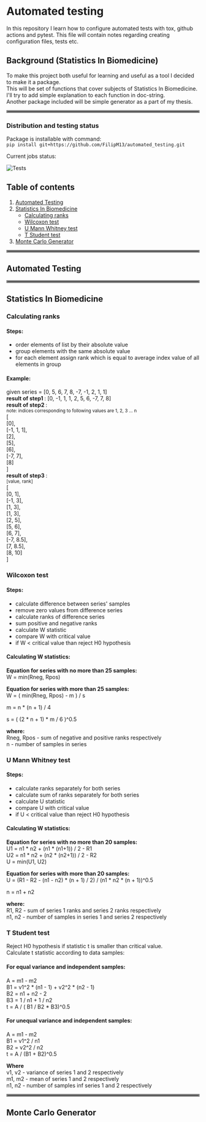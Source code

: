 
# Automated testing
In this repository I learn how to configure automated tests with tox, github actions and pytest.
This file will contain notes regarding creating configuration files, tests etc.

## Background (Statistics In Biomedicine)
To make this project both useful for learning and useful as a tool I decided to make it a package. <br>
This will be set of functions that cover subjects of Statistics In Biomedicine.
I'll try to add simple explanation to each function in doc-string. <br>
Another package included will be simple generator as a part of my thesis.

<hr style="border:3px solid gray">

### Distribution and testing status
Package is installable with command: <br>
`pip install git+https://github.com/FilipM13/automated_testing.git`

Current jobs status:

![Tests](https://github.com/FilipM13/automated_testing/actions/workflows/tests.yml/badge.svg)


## Table of contents
1. [Automated Testing](#AT)
2. [Statistics In Biomedicine](#SIBM)
    * [Calculating ranks](#ranks)
    * [Wilcoxon test](#wilcoxon)
    * [U Mann Whitney test](#umw)
    * [T Student test](#tstudent)
2. [Monte Carlo Generator](#MCG)


<hr style="border:3px solid gray">

## Automated Testing <a name="AT"></a>


<hr style="border:3px solid gray">

## Statistics In Biomedicine <a name="SIBM"></a>

### Calculating ranks <a name="ranks"></a>
#### Steps:
* order elements of list by their absolute value
* group elements with the same absolute value
* for each element assign rank which is equal to average index value of all elements in group

#### Example: <br>
given series = [0, 5, 6, 7, 8, -7, -1, 2, 1, 1] <br>
<b> result of step1 </b>: [0, -1, 1, 1, 2, 5, 6, -7, 7, 8] <br>
<b> result of step2 </b>: <br>
<small> note: indices corresponding to following values are 1, 2, 3 ... n </small> <br>
[ <br>
[0], <br>
[-1, 1, 1], <br>
[2], <br>
[5], <br>
[6], <br>
[-7, 7], <br>
[8] <br>
] <br>
<b> result of step3 </b>: <br>
<small> [value, rank] </small> <br>
[ <br>
[0, 1], <br>
[-1, 3], <br>
[1, 3], <br>
[1, 3], <br>
[2, 5], <br>
[5, 6], <br>
[6, 7], <br>
[-7, 8.5], <br>
[7, 8.5], <br>
[8, 10] <br>
]

### Wilcoxon test <a name="wilcoxon"></a>
#### Steps:
* calculate difference between series' samples
* remove zero values from difference series
* calculate ranks of difference series
* sum positive and negative ranks
* calculate W statistic 
* compare W with critical value
* if W < critical value than reject H0 hypothesis 

#### Calculating W statistics:
<b>Equation for series with no more than 25 samples: </b> </br>
W = min(Rneg, Rpos)</br>

<b>Equation for series with more than 25 samples: </b></br>
W = ( min(Rneg, Rpos) - m ) / s </br>

m = n * (n + 1) / 4 </br>

s = ( (2 * n + 1) * m / 6 )^0.5 </br>

<b>where:</b></br>
Rneg, Rpos - sum of negative and positive ranks respectively </br>
n - number of samples in series </br>


### U Mann Whitney test <a name="umw"></a>
#### Steps:
* calculate ranks separately for both series
* calculate sum of ranks separately for both series
* calculate U statistic 
* compare U with critical value
* if U < critical value than reject H0 hypothesis 

#### Calculating W statistics:
<b>Equation for series with no more than 20 samples: </b> </br>
U1 = n1 * n2 + (n1 * (n1+1)) / 2 - R1 </br>
U2 = n1 * n2 + (n2 * (n2+1)) / 2 - R2 </br>
U = min(U1, U2) </br>

<b>Equation for series with more than 20 samples: </b></br>
U = (R1 - R2 - (n1 - n2) * (n + 1) / 2) / (n1 * n2 * (n + 1))^0.5 </br>

n = n1 + n2 </br>

<b>where:</b></br>
R1, R2 - sum of series 1 ranks and series 2 ranks respectively </br>
n1, n2 - number of samples in series 1 and series 2 respectively </br>

### T Student test <a name="tstudent"></a>
Reject H0 hypothesis if statistic t is smaller than critical value. </br>
Calculate t statistic according to data samples:

#### For equal variance and independent samples:
A = m1 - m2 </br>
B1 = v1^2 * (n1 - 1) + v2^2 * (n2 - 1) </br>
B2 = n1 + n2 - 2 </br>
B3 = 1 / n1 + 1 / n2 </br>
t = A / ( B1 / B2 * B3)^0.5 </br>

#### For unequal variance and independent samples:
A = m1 - m2 </br>
B1 = v1^2 / n1 </br>
B2 = v2^2 / n2 </br>
t = A / (B1 + B2)^0.5 </br>

<b>Where </b> </br>
 v1, v2 - variance of series 1 and 2 respectively </br>
 m1, m2 - mean of series 1 and 2 respectively </br>
 n1, n2 - number of samples inf series 1 and 2 respectively </br>

<hr style="border:3px solid gray">

## Monte Carlo Generator <a name="MCG"></a>